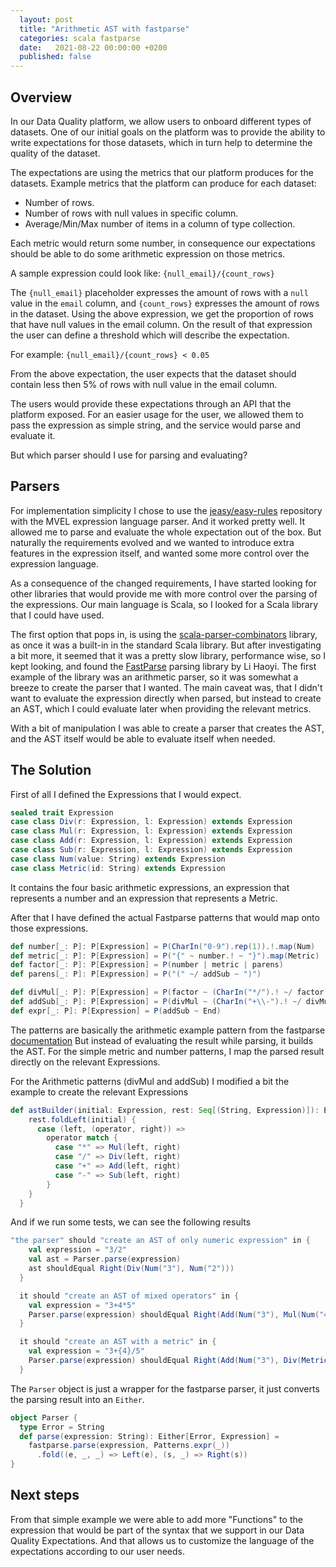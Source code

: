 ```yaml
---
  layout: post
  title: "Arithmetic AST with fastparse"
  categories: scala fastparse
  date:   2021-08-22 00:00:00 +0200
  published: false
---
```


## Overview
In our Data Quality platform, we allow users to onboard different types of datasets.
One of our initial goals on the platform was to provide the ability to write
expectations for those datasets, which in turn help to determine the quality of
the dataset.

The expectations are using the metrics that our platform produces for the datasets.
Example metrics that the platform can produce for each dataset:
- Number of rows.
- Number of rows with null values in specific column.
- Average/Min/Max number of items in a column of type collection.

Each metric would return some number, in consequence our expectations
should be able to do some arithmetic expression on those metrics.

A sample expression could look like: `{null_email}/{count_rows}`

The `{null_email}` placeholder expresses the amount of rows with a `null` value in the
`email` column, and `{count_rows}` expresses the amount of rows in the dataset.
Using the above expression, we get the proportion of rows that have null values
in the email column. On the result of that expression the user can define a threshold
which will describe the expectation.

For example: `{null_email}/{count_rows} < 0.05`

From the above expectation, the user expects that the dataset should contain less
then 5% of rows with null value in the email column.

The users would provide these expectations through an API that the platform exposed.
For an easier usage for the user, we allowed them to pass the expression as simple
string, and the service would parse and evaluate it.

But which parser should I use for parsing and evaluating?

## Parsers
For implementation simplicity I chose to use the [jeasy/easy-rules](https://github.com/j-easy/easy-rules)
repository with the MVEL expression language parser. And it worked pretty well.
It allowed me to parse and evaluate the whole expectation out of the box.
But naturally the requirements evolved and we wanted to introduce extra features in the expression itself,
and wanted some more control over the expression language.

As a consequence of the changed requirements, I have started looking for other
libraries that would provide me with more control over the parsing of the expressions.
Our main language is Scala, so I looked for a Scala library that I could have used.

The first option that pops in, is using the [scala-parser-combinators](https://github.com/scala/scala-parser-combinators)
library, as once it was a built-in in the standard Scala library. But after investigating
a bit more, it seemed that it was a pretty slow library, performance wise, so I kept
looking, and found the [FastParse](https://github.com/com-lihaoyi/fastparse) parsing library by Li Haoyi.
The first example of the library was an arithmetic parser, so it was somewhat a breeze
to create the parser that I wanted. The main caveat was, that I didn't want to evaluate
the expression directly when parsed, but instead to create an AST, which I could
evaluate later when providing the relevant metrics.

With a bit of manipulation I was able to create a parser that creates the AST, and
the AST itself would be able to evaluate itself when needed.

## The Solution
First of all I defined the Expressions that I would expect.
```scala
sealed trait Expression
case class Div(r: Expression, l: Expression) extends Expression
case class Mul(r: Expression, l: Expression) extends Expression
case class Add(r: Expression, l: Expression) extends Expression
case class Sub(r: Expression, l: Expression) extends Expression
case class Num(value: String) extends Expression
case class Metric(id: String) extends Expression
```
It contains the four basic arithmetic expressions, an expression that
represents a number and an expression that represents a Metric.

After that I have defined the actual Fastparse patterns that would map onto
those expressions.
```scala
def number[_: P]: P[Expression] = P(CharIn("0-9").rep(1)).!.map(Num)
def metric[_: P]: P[Expression] = P("{" ~ number.! ~ "}").map(Metric)
def factor[_: P]: P[Expression] = P(number | metric | parens)
def parens[_: P]: P[Expression] = P("(" ~/ addSub ~ ")")

def divMul[_: P]: P[Expression] = P(factor ~ (CharIn("*/").! ~/ factor).rep).map((astBuilder _).tupled)
def addSub[_: P]: P[Expression] = P(divMul ~ (CharIn("+\\-").! ~/ divMul).rep).map((astBuilder _).tupled)
def expr[_: P]: P[Expression] = P(addSub ~ End)
```
The patterns are basically the arithmetic example pattern from the
fastparse [documentation](https://com-lihaoyi.github.io/fastparse/)
But instead of evaluating the result while parsing, it builds the AST.
For the simple metric and number patterns, I map the parsed result directly on
the relevant Expressions.

For the Arithmetic patterns (divMul and addSub) I modified a bit the example
to create the relevant Expressions
```scala
def astBuilder(initial: Expression, rest: Seq[(String, Expression)]): Expression = {
    rest.foldLeft(initial) {
      case (left, (operator, right)) =>
        operator match {
          case "*" => Mul(left, right)
          case "/" => Div(left, right)
          case "+" => Add(left, right)
          case "-" => Sub(left, right)
        }
    }
  }
```

And if we run some tests, we can see the following results
```scala
"the parser" should "create an AST of only numeric expression" in {
    val expression = "3/2"
    val ast = Parser.parse(expression)
    ast shouldEqual Right(Div(Num("3"), Num("2")))
  }

  it should "create an AST of mixed operators" in {
    val expression = "3+4*5"
    Parser.parse(expression) shouldEqual Right(Add(Num("3"), Mul(Num("4"), Num("5"))))
  }

  it should "create an AST with a metric" in {
    val expression = "3+{4}/5"
    Parser.parse(expression) shouldEqual Right(Add(Num("3"), Div(Metric("4"), Num("5"))))
  }
```

The `Parser` object is just a wrapper for the fastparse parser, it just converts the
parsing result into an `Either`.
```scala
object Parser {
  type Error = String
  def parse(expression: String): Either[Error, Expression] =
    fastparse.parse(expression, Patterns.expr(_))
      .fold((e, _, _) => Left(e), (s, _) => Right(s))
}
```

## Next steps
From that simple example we were able to add more "Functions" to the expression
that would be part of the syntax that we support in our Data Quality Expectations.
And that allows us to customize the language of the expectations according to
our user needs.
